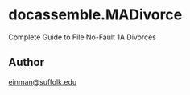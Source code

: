 # docassemble.MADivorce

Complete Guide to File No-Fault 1A Divorces

## Author

einman@suffolk.edu

